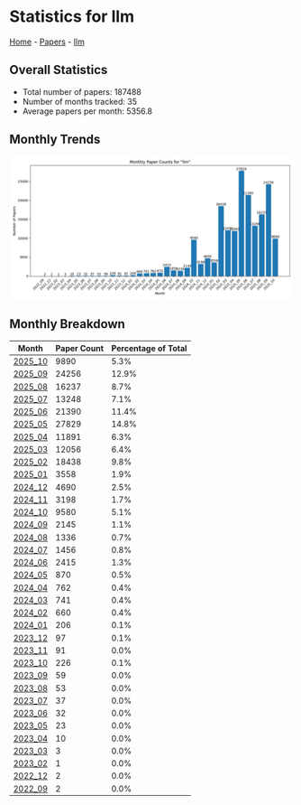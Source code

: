 # Statistics for llm

[Home](https://arxcompass.github.io) - [Papers](https://arxcompass.github.io/papers) - [llm](https://arxcompass.github.io/papers/llm)

## Overall Statistics

- Total number of papers: 187488
- Number of months tracked: 35
- Average papers per month: 5356.8

## Monthly Trends

![Monthly Paper Counts](monthly_stats.png)

## Monthly Breakdown

| Month | Paper Count | Percentage of Total |
| --- | --- | --- |
| [2025_10](./2025_10/papers_1.md) | 9890 | 5.3% |
| [2025_09](./2025_09/papers_1.md) | 24256 | 12.9% |
| [2025_08](./2025_08/papers_1.md) | 16237 | 8.7% |
| [2025_07](./2025_07/papers_1.md) | 13248 | 7.1% |
| [2025_06](./2025_06/papers_1.md) | 21390 | 11.4% |
| [2025_05](./2025_05/papers_1.md) | 27829 | 14.8% |
| [2025_04](./2025_04/papers_1.md) | 11891 | 6.3% |
| [2025_03](./2025_03/papers_1.md) | 12056 | 6.4% |
| [2025_02](./2025_02/papers_1.md) | 18438 | 9.8% |
| [2025_01](./2025_01/papers_1.md) | 3558 | 1.9% |
| [2024_12](./2024_12/papers_1.md) | 4690 | 2.5% |
| [2024_11](./2024_11/papers_1.md) | 3198 | 1.7% |
| [2024_10](./2024_10/papers_1.md) | 9580 | 5.1% |
| [2024_09](./2024_09/papers_1.md) | 2145 | 1.1% |
| [2024_08](./2024_08/papers_1.md) | 1336 | 0.7% |
| [2024_07](./2024_07/papers_1.md) | 1456 | 0.8% |
| [2024_06](./2024_06/papers_1.md) | 2415 | 1.3% |
| [2024_05](./2024_05/papers_1.md) | 870 | 0.5% |
| [2024_04](./2024_04/papers_1.md) | 762 | 0.4% |
| [2024_03](./2024_03/papers_1.md) | 741 | 0.4% |
| [2024_02](./2024_02/papers_1.md) | 660 | 0.4% |
| [2024_01](./2024_01/papers_1.md) | 206 | 0.1% |
| [2023_12](./2023_12/papers_1.md) | 97 | 0.1% |
| [2023_11](./2023_11/papers_1.md) | 91 | 0.0% |
| [2023_10](./2023_10/papers_1.md) | 226 | 0.1% |
| [2023_09](./2023_09/papers_1.md) | 59 | 0.0% |
| [2023_08](./2023_08/papers_1.md) | 53 | 0.0% |
| [2023_07](./2023_07/papers_1.md) | 37 | 0.0% |
| [2023_06](./2023_06/papers_1.md) | 32 | 0.0% |
| [2023_05](./2023_05/papers_1.md) | 23 | 0.0% |
| [2023_04](./2023_04/papers_1.md) | 10 | 0.0% |
| [2023_03](./2023_03/papers_1.md) | 3 | 0.0% |
| [2023_02](./2023_02/papers_1.md) | 1 | 0.0% |
| [2022_12](./2022_12/papers_1.md) | 2 | 0.0% |
| [2022_09](./2022_09/papers_1.md) | 2 | 0.0% |
